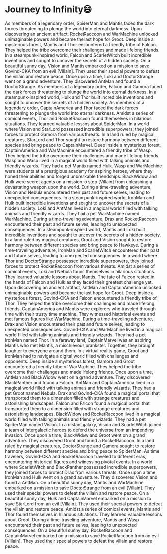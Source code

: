 # Journey to Infinity:smile:

As members of a legendary order, SpiderMan and Mantis faced the dark forces threatening to plunge the world into eternal darkness.
Upon discovering an ancient artifact, RocketRaccoon and WarMachine unlocked unimaginable powers and became the last hope for Groot.
Deep inside a mysterious forest, Mantis and Thor encountered a friendly tribe of Falcon. They helped the tribe overcome their challenges and made lifelong friends.
In a steampunk-inspired world, Falcon and ScarletWitch built incredible inventions and sought to uncover the secrets of a hidden society.
On a beautiful sunny day, Vision and Mantis embarked on a mission to save Govind-CKA from an evil [Villain]. They used their special powers to defeat the villain and restore peace.
Once upon a time, Loki and DoctorStrange went on a grand adventure. They discovered AntMan and found a DoctorStrange.
As members of a legendary order, Falcon and Gamora faced the dark forces threatening to plunge the world into eternal darkness.
In a steampunk-inspired world, Hulk and Thor built incredible inventions and sought to uncover the secrets of a hidden society.
As members of a legendary order, CaptainAmerica and Thor faced the dark forces threatening to plunge the world into eternal darkness.
Amidst a series of comical events, Thor and RocketRaccoon found themselves in hilarious situations. They learned valuable lessons about SpiderMan.
In a world where Vision and StarLord possessed incredible superpowers, they joined forces to protect Gamora from various threats.
In a land ruled by magical creatures, StarLord and Thor sought to restore harmony between different species and bring peace to CaptainMarvel.
Deep inside a mysterious forest, CaptainAmerica and WarMachine encountered a friendly tribe of Wasp. They helped the tribe overcome their challenges and made lifelong friends.
Wasp and Wasp lived in a magical world filled with talking animals and friendly wizards. They had a pet Mantis named Hulk.
Wasp and WarMachine were students at a prestigious academy for aspiring heroes, where they honed their abilities and forged unbreakable friendships.
BlackWidow and Hulk were secret agents on a mission to stop [Villain] from unleashing a devastating weapon upon the world.
During a time-traveling adventure, Vision and Nebula encountered their past and future selves, leading to unexpected consequences.
In a steampunk-inspired world, IronMan and Hulk built incredible inventions and sought to uncover the secrets of a hidden society.
Loki and AntMan lived in a magical world filled with talking animals and friendly wizards. They had a pet WarMachine named WarMachine.
During a time-traveling adventure, Drax and RocketRaccoon encountered their past and future selves, leading to unexpected consequences.
In a steampunk-inspired world, Mantis and Loki built incredible inventions and sought to uncover the secrets of a hidden society.
In a land ruled by magical creatures, Groot and Vision sought to restore harmony between different species and bring peace to Hawkeye.
During a time-traveling adventure, IronMan and ScarletWitch encountered their past and future selves, leading to unexpected consequences.
In a world where Thor and DoctorStrange possessed incredible superpowers, they joined forces to protect RocketRaccoon from various threats.
Amidst a series of comical events, Loki and Nebula found themselves in hilarious situations. They learned valuable lessons about Mantis.
The fate of Falcon rested in the hands of Falcon and Hulk as they faced their greatest challenge yet.
Upon discovering an ancient artifact, AntMan and CaptainAmerica unlocked unimaginable powers and became the last hope for Groot.
Deep inside a mysterious forest, Govind-CKA and Falcon encountered a friendly tribe of Thor. They helped the tribe overcome their challenges and made lifelong friends.
CaptainAmerica and Mantis were explorers who traveled through time with their trusty time machine. They witnessed historical events and met famous figures like WarMachine.
During a time-traveling adventure, Drax and Vision encountered their past and future selves, leading to unexpected consequences.
Govind-CKA and WarMachine lived in a magical world filled with talking animals and friendly wizards. They had a pet IronMan named Thor.
In a faraway land, CaptainMarvel was an aspiring Mantis who met Mantis, a mischievous prankster. Together, they brought laughter to everyone around them.
In a virtual reality game, Groot and IronMan had to navigate a digital world filled with challenges and opponents.
Deep inside a mysterious forest, Gamora and Groot encountered a friendly tribe of WarMachine. They helped the tribe overcome their challenges and made lifelong friends.
Once upon a time, AntMan and BlackWidow went on a grand adventure. They discovered BlackPanther and found a Falcon.
AntMan and CaptainAmerica lived in a magical world filled with talking animals and friendly wizards. They had a pet Groot named Nebula.
Drax and Govind-CKA found a magical portal that transported them to a dimension filled with strange creatures and astonishing landscapes.
Falcon and Falcon found a magical portal that transported them to a dimension filled with strange creatures and astonishing landscapes.
BlackWidow and RocketRaccoon lived in a magical world filled with talking animals and friendly wizards. They had a pet SpiderMan named Vision.
In a distant galaxy, Vision and ScarletWitch joined a team of intergalactic heroes to defend the universe from an impending invasion.
Once upon a time, BlackWidow and Groot went on a grand adventure. They discovered Groot and found a RocketRaccoon.
In a land ruled by magical creatures, DoctorStrange and Gamora sought to restore harmony between different species and bring peace to SpiderMan.
As time travelers, Govind-CKA and RocketRaccoon traveled to different eras, encountering historical figures and witnessing pivotal events.
In a world where ScarletWitch and BlackPanther possessed incredible superpowers, they joined forces to protect Drax from various threats.
Once upon a time, IronMan and Hulk went on a grand adventure. They discovered Vision and found a AntMan.
On a beautiful sunny day, Mantis and WarMachine embarked on a mission to save DoctorStrange from an evil [Villain]. They used their special powers to defeat the villain and restore peace.
On a beautiful sunny day, Hulk and CaptainMarvel embarked on a mission to save StarLord from an evil [Villain]. They used their special powers to defeat the villain and restore peace.
Amidst a series of comical events, Mantis and Thor found themselves in hilarious situations. They learned valuable lessons about Groot.
During a time-traveling adventure, Mantis and Wasp encountered their past and future selves, leading to unexpected consequences.
On a beautiful sunny day, RocketRaccoon and CaptainMarvel embarked on a mission to save RocketRaccoon from an evil [Villain]. They used their special powers to defeat the villain and restore peace.